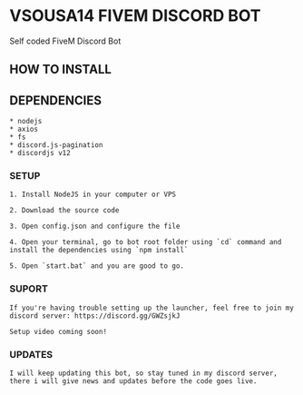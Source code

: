 # VSOUSA14 FIVEM DISCORD BOT

Self coded FiveM Discord Bot


## HOW TO INSTALL

## DEPENDENCIES
    * nodejs
    * axios
    * fs
    * discord.js-pagination
    * discordjs v12
    
### SETUP

    1. Install NodeJS in your computer or VPS
    
    2. Download the source code
    
    3. Open config.json and configure the file
     
    4. Open your terminal, go to bot root folder using `cd` command and install the dependencies using `npm install`
    
    5. Open `start.bat` and you are good to go.
    
### SUPORT 

    If you're having trouble setting up the launcher, feel free to join my discord server: https://discord.gg/GWZsjkJ
    
    Setup video coming soon!
    
### UPDATES

    I will keep updating this bot, so stay tuned in my discord server, there i will give news and updates before the code goes live.

